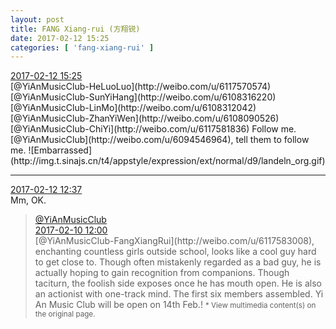 ```yaml
---
layout: post
title: FANG Xiang-rui (方翔锐)
date: 2017-02-12 15:25
categories: [ 'fang-xiang-rui' ]
---
```


<div class="weibo-info">
  <a href="http://www.weibo.com/6117583008/Evcc87fXL">2017-02-12 15:25</a>
</div>  
[@YiAnMusicClub-HeLuoLuo](http://weibo.com/u/6117570574) [@YiAnMusicClub-SunYiHang](http://weibo.com/u/6108316220) [@YiAnMusicClub-LinMo](http://weibo.com/u/6108312042) [@YiAnMusicClub-ZhanYiWen](http://weibo.com/u/6108090526) [@YiAnMusicClub-ChiYi](http://weibo.com/u/6117581836) Follow me. [@YiAnMusicClub](http://weibo.com/u/6094546964), tell them to follow me. ![Embarrassed](http://img.t.sinajs.cn/t4/appstyle/expression/ext/normal/d9/landeln_org.gif)

<!-- more -->

---

<div class="weibo-info">
  <a href="http://weibo.com/6117583008/Evb5QfjpA">2017-02-12 12:37</a>
</div>
Mm, OK.

> <div class="weibo-post-name">
>   <a href="http://weibo.com/u/6094546964">@YiAnMusicClub</a>
> </div>
> <div class="weibo-info">
>   <a href="http://weibo.com/6094546964/EuRZQkOXt">2017-02-10 12:00</a>
> </div>  
> [@YiAnMusicClub-FangXiangRui](http://weibo.com/u/6117583008), enchanting countless girls outside school, looks like a cool guy hard to get close to. Though often mistakenly regarded as a bad guy, he is actually hoping to gain recognition from companions. Though taciturn, the foolish side exposes once he has mouth open. He is also an actionist with one-track mind. The first six members assembled. Yi An Music Club will be open on 14th Feb.!  
> <small>* View multimedia content(s) on the original page.</small>
